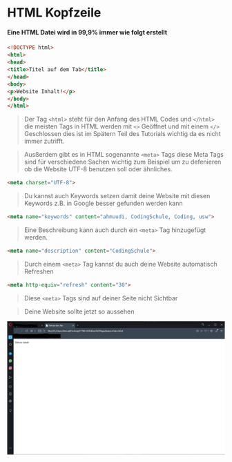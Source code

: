 # HTML Kopfzeile

#### Eine HTML Datei wird in 99,9% immer wie folgt erstellt

```html
<!DOCTYPE html>
<html>
<head>
<title>Titel auf dem Tab</title>
</head>
<body>
<p>Website Inhalt!</p>
</body>
</html>
```

> Der Tag `<html>` steht für den Anfang des HTML Codes und `</html>` die meisten Tags in HTML werden mit `<>` Geöffnet und mit einem `</>` Geschlossen dies ist im Spätern Teil des Tutorials wichtig da es nicht immer zutrifft.

> Ausßerdem gibt es in HTML sogenannte `<meta>` Tags diese Meta Tags sind für verschiedene Sachen wichtig zum Beispiel um zu defenieren ob die Website UTF-8 benutzen soll oder ähnliches.

```html
<meta charset="UTF-8">
```

> Du kannst auch Keywords setzen damit deine Website mit diesen Keywords z.B. in Google besser gefunden werden kann

```html
<meta name="keywords" content="ahmuudi, CodingSchule, Coding, usw">
```

> Eine Beschreibung kann auch durch ein `<meta>` Tag hinzugefügt werden.

```html
<meta name="description" content="CodingSchule">
```

> Durch einem `<meta>` Tag kannst du auch deine Website automatisch Refreshen

```html
<meta http-equiv="refresh" content="30">
```

> Diese `<meta>` Tags sind auf deiner Seite nicht Sichtbar 

> Deine Website sollte jetzt so aussehen

![Aktuelle Website](Bilder/Kopfzeile.png)

